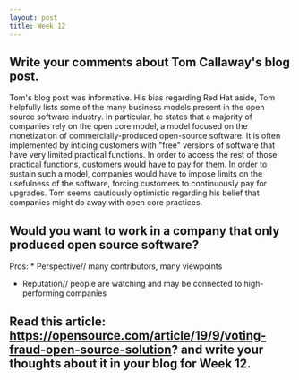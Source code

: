 ```yaml
---
layout: post
title: Week 12
---
```

## Write your comments about Tom Callaway's blog post.
Tom's blog post was informative. His bias regarding Red Hat aside, Tom helpfully lists some of the many business models present in the open source software industry. In particular, he states that a majority of companies rely on the open core model, a model focused on the monetization of commercially-produced open-source software. It is often implemented by inticing customers with "free" versions of software that have very limited practical functions. In order to access the rest of those practical functions, customers would have to pay for them. In order to sustain such a model, companies would have to impose limits on the usefulness of the software, forcing customers to continuously pay for upgrades. Tom seems cautiously optimistic regarding his belief that companies might do away with open core practices.
## Would you want to work in a company that only produced open source software?
Pros: * Perspective// many contributors, many viewpoints
* Reputation// people are watching and may be connected to high-performing companies
## Read this article: https://opensource.com/article/19/9/voting-fraud-open-source-solution? and write your thoughts about it in your blog for Week 12.
